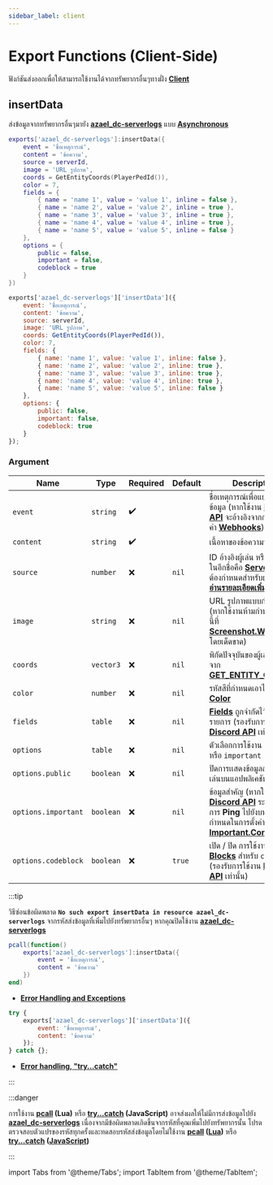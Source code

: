```yaml
---
sidebar_label: client
---
```


# Export Functions (Client-Side)

ฟังก์ชันส่งออกเพื่อให้สามารถใช้งานได้จากทรัพยากรอื่นๆทางฝั่ง **[Client](https://en.wikipedia.org/wiki/Client-side)**

## insertData

ส่งข้อมูลจากทรัพยากรอื่นๆมายัง **[azael_dc-serverlogs](../)** แบบ **[Asynchronous](https://en.wikipedia.org/wiki/Asynchrony_(computer_programming))**

<Tabs>
<TabItem value="lua" label="Lua">

```lua
exports['azael_dc-serverlogs']:insertData({
    event = 'ชื่อเหตุการณ์',
    content = 'ข้อความ',
    source = serverId,
    image = 'URL รูปภาพ',
    coords = GetEntityCoords(PlayerPedId()),
    color = 7,
    fields = {
        { name = 'name 1', value = 'value 1', inline = false },
        { name = 'name 2', value = 'value 2', inline = true },
        { name = 'name 3', value = 'value 3', inline = true },
        { name = 'name 4', value = 'value 4', inline = true },
        { name = 'name 5', value = 'value 5', inline = false }
    },
    options = {
        public = false,
        important = false,
        codeblock = true
    }
})
```

</TabItem>
<TabItem value="javascript" label="JavaScript">

```js
exports['azael_dc-serverlogs']['insertData']({
    event: 'ชื่อเหตุการณ์',
    content: 'ข้อความ',
    source: serverId,
    image: 'URL รูปภาพ',
    coords: GetEntityCoords(PlayerPedId()),
    color: 7,
    fields: {
        { name: 'name 1', value: 'value 1', inline: false },
        { name: 'name 2', value: 'value 2', inline: true },
        { name: 'name 3', value: 'value 3', inline: true },
        { name: 'name 4', value: 'value 4', inline: true },
        { name: 'name 5', value: 'value 5', inline: false }
    },
    options: {
        public: false,
        important: false,
        codeblock: true
    }
});
```

</TabItem>
</Tabs>

### Argument

| Name                    | Type               | Required           | Default                                      | Description                                                
|-------------------------|--------------------|--------------------|----------------------------------------------|--------------------------------------------------
| `event`                 | `string`           | ✔️                 |                                              | ชื่อเหตุการณ์เพื่อแยกประเภทข้อมูล (หากใช้งาน **[Discord API](../config/server#discord-api)** จะอ้างอิงจากการกำหนดค่า **[Webhooks](../config/server#webhooks)**)
| `content`               | `string`           | ✔️                 |                                              | เนื้อหาของข้อความที่ต้องการส่ง
| `source`                | `number`           | ❌                 | `nil`                                        | ID อ้างอิงผู้เล่น หรือที่รู้จักกันในอีกชื่อคือ **[Server ID](https://docs.fivem.net/docs/scripting-manual/networking/ids/#server-id)** (ไม่ต้องกำหนดสำหรับผู้เล่นปัจจุบัน **[อ่านรายละเอียดเพิ่มเติม](../tutorial#ติดตั้งฝั่ง-client)**)
| `image`                | `string`            | ❌                 | `nil`                                        | URL รูปภาพแบบกำหนดเอง (หากใช้งานห้ามกำหนด `event` นี้ที่ **[Screenshot.Webhooks](../config/server#screenshotwebhooks)** โดยเด็ดขาด)
| `coords`                | `vector3`          | ❌                 | `nil`                                        | พิกัดปัจจุบันของผู้เล่น (อ้างอิงจาก **[GET_ENTITY_COORDS](https://docs.fivem.net/natives/?_0x3FEF770D40960D5A)**)
| `color`                 | `number`           | ❌                 | `nil`                                        | รหัสสีที่กำหนดเอาไว้ที่การตั้งค่า **[Color](../config/server#color)**
| `fields`                | `table`            | ❌                 | `nil`                                        | **[Fields](https://discordjs.guide/popular-topics/embeds.html#embed-preview)** ถูกจำกัดไว้ที่ **20** รายการ (รองรับการใช้งาน **[Discord API](../config/server#discord-api)** เท่านั้น)
| `options`               | `table`            | ❌                 | `nil`                                        | ตัวเลือกการใช้งาน `public` หรือ `important`
| `options.public`        | `boolean`          | ❌                 | `nil`                                        | ปิดการเเสดงข้อมูลส่วนตัวของผู้เล่นบนแอปพลิเคชัน **[Discord](https://discord.com/)**
| `options.important`     | `boolean`          | ❌                 | `nil`                                        | ข้อมูลสำคัญ (หากใช้งาน **[Discord API](../config/server#discord-api)** ระบบจะดำเนินการ **Ping** ไปยังบทบาทที่กำหนดในการตั้งค่า **[Important.Content](../config/server#importantcontent)**)
| `options.codeblock`     | `boolean`          | ❌                 | `true`                                       | เปิด / ปิด การใช้งาน **[Code Blocks](https://support.discord.com/hc/en-us/articles/210298617-Markdown-Text-101-Chat-Formatting-Bold-Italic-Underline-)** สำหรับ `content` (รองรับการใช้งาน **[Discord API](../config/server#discord-api)** เท่านั้น)

:::tip

วิธีซ่อนข้อผิดพลาด **`No such export insertData in resource azael_dc-serverlogs`** จากรหัสส่งข้อมูลที่เพิ่มไปยังทรัพยากรอื่นๆ หากคุณปิดใช้งาน **[azael_dc-serverlogs](../#ยกเลิกใช้งาน)**

<Tabs>
<TabItem value="lua" label="Lua">

```lua
pcall(function()
    exports['azael_dc-serverlogs']:insertData({
        event = 'ชื่อเหตุการณ์',
        content = 'ข้อความ'
    })
end)
```

- **[Error Handling and Exceptions](https://www.lua.org/pil/8.4.html)**

</TabItem>
<TabItem value="javascript" label="JavaScript">

```js
try {
    exports['azael_dc-serverlogs']['insertData']({
        event: 'ชื่อเหตุการณ์',
        content: 'ข้อความ'
    });
} catch {};
```

- **[Error handling, "try...catch"](https://javascript.info/try-catch)**

</TabItem>
</Tabs>

:::


:::danger

การใช้งาน **[pcall](https://www.lua.org/pil/8.4.html) (Lua)** หรือ **[try...catch](https://javascript.info/try-catch) (JavaScript)** อาจส่งผลให้ไม่มีการส่งข้อมูลไปยัง **[azael_dc-serverlogs](../)** เนื่องจากมีข้อผิดพลาดเกิดขึ้นจากรหัสที่คุณเพิ่มไปยังทรัพยากรนั้น โปรดตรวจสอบตัวแปรของรหัสทุกครั้งและทดสอบรหัสส่งข้อมูลโดยไม่ใช้งาน **[pcall](https://www.lua.org/pil/8.4.html) ([Lua](https://www.lua.org/))** หรือ **[try...catch](https://javascript.info/try-catch) ([JavaScript](https://javascript.info/))**

:::

import Tabs from '@theme/Tabs';
import TabItem from '@theme/TabItem';
